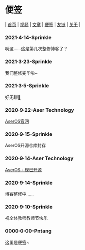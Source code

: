 # 便签
| [首页](index.html) | [视频](https://space.bilibili.com/504151731) | [文章](article.md) | [便签](note.md) | [友链](link.md) | [关于](about.md) |
### 2021·4·14-Sprinkle
啊这……这是第几次整修博客了？
### 2021·3·23-Sprinkle
我们整修完毕啦~
### 2021·3·5-Sprinkle
好无聊[💬](egg2.md)
### 2020·9·22-Aser Technology
[AserOS官网](https://sprinklelive.github.io)
### 2020·9·15-Sprinkle
AserOS开源仓库封存
### 2020·9·14-Aser Technology
[AserOS - 现已开源](https://github.com/pntang/AserOS)
### 2020·9·14-Sprinkle
博客整修中……
### 2020·9·10-Sprinkle
祝全体教师教师节快乐
### 0000·0·00-Pntang
这里是便签~
